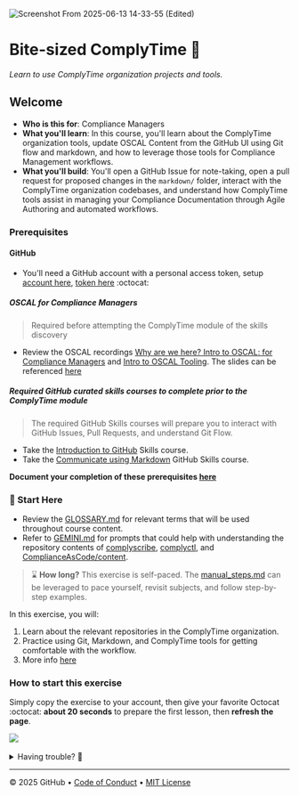 ![Screenshot From 2025-06-13 14-33-55 (Edited)](https://github.com/user-attachments/assets/d6bf8359-85f4-46cb-b597-e6fabe93a171)

# Bite-sized ComplyTime 🍮

_Learn to use ComplyTime organization projects and tools._

## Welcome

- **Who is this for**: Compliance Managers
- **What you'll learn**: In this course, you'll learn about the ComplyTime organization tools, update OSCAL Content from the GitHub UI using Git flow and markdown, and how to leverage those tools for Compliance Management workflows.
- **What you'll build**: You'll open a GitHub Issue for note-taking, open a pull request for proposed changes in the `markdown/` folder, interact with the ComplyTime organization codebases, and understand how ComplyTime tools assist in managing your Compliance Documentation through Agile Authoring and automated workflows.

### Prerequisites

#### GitHub 

- You'll need a GitHub account with a personal access token, setup [account here](https://docs.github.com/en/get-started/start-your-journey/creating-an-account-on-github), [token here](https://docs.github.com/en/authentication/keeping-your-account-and-data-secure/managing-your-personal-access-tokens) :octocat:


##### OSCAL for Compliance Managers

> Required before attempting the ComplyTime module of the skills discovery

- Review the OSCAL recordings [Why are we here? Intro to OSCAL: for Compliance Managers]() and [Intro to OSCAL Tooling](). The slides can be referenced [here](https://docs.google.com/presentation/d/13LDE-AL3xvWf1trSn_NE1OyjTP1KwVaq3HIbypgvtuU/edit?usp=sharing)

##### Required GitHub curated skills courses to complete prior to the ComplyTime module 

> The required GitHub Skills courses will prepare you to interact with GitHub Issues, Pull Requests, and understand Git Flow. 

  - Take the [Introduction to GitHub](https://github.com/skills/introduction-to-github) Skills course. 
  - Take the [Communicate using Markdown](https://github.com/skills/communicate-using-markdown) GitHub Skills course. 

**Document your completion of these prerequisites [here](https://docs.google.com/forms/d/e/1FAIpQLScOfS4HjpbhMkbNqPCAUOnTdnZGHFNTQPemmMJkfH1_CH21Lw/viewform?usp=sharing&ouid=104913281648749089640)**

### :vertical_traffic_light: Start Here

  - Review the [GLOSSARY.md](https://github.com/hbraswelrh/creme-brulee/blob/main/docs/GLOSSARY.md) for relevant terms that will be used throughout course content. 
  - Refer to [GEMINI.md](https://github.com/hbraswelrh/creme-brulee/blob/8c2d9bf3d05eed5f00371fbb9f933839fe3556b4/docs/GEMINI.md) for prompts that could help with understanding the repository contents of [complyscribe](https://github.com/complytime/complyscribe/README.md), [complyctl](https://github.com/complytime/complyctl/README.md), and [ComplianceAsCode/content](https://github.com/ComplianceAsCode/content/blob/master/README.md).  



> :hourglass: **How long?** This exercise is self-paced. The [manual_steps.md](https://github.com/complytime/creme-brulee/blob/main/steps/manual_steps.md#-reading-creme-brulee-course-documentation) can be leveraged to pace yourself, revisit subjects, and follow step-by-step examples.

In this exercise, you will:
1. Learn about the relevant repositories in the ComplyTime organization.
2. Practice using Git, Markdown, and ComplyTime tools for getting comfortable with the workflow.
3.  More info [here](https://github.com/hbraswelrh/creme-brulee/blob/e2574a94f9ac3f85a35d29749d326969d0faafbe/steps/manual_steps.md)

### How to start this exercise

Simply copy the exercise to your account, then give your favorite Octocat :octocat: **about 20 seconds** to prepare the first lesson, then **refresh the page**.


[![](https://img.shields.io/badge/Start%20Exercise-%E2%86%92-1f883d?style=for-the-badge&logo=github&labelColor=197935)](https://github.com/new?template_name=creme-brulee&template_owner=hbraswelrh)

<details>
<summary>Having trouble? 🤷</summary><br/>


- Review the [manual_steps.md](https://github.com/hbraswelrh/creme-brulee/blob/e2574a94f9ac3f85a35d29749d326969d0faafbe/steps/manual_steps.md) and reach out in the Slack channel [#learn-complytime](https://redhat.enterprise.slack.com/archives/C093B45QGQM)
If the exercise isn't ready in 20 seconds, please check the [Actions](../../actions) tab.

- An issue should be opened that looks like this:

<img alt="img_1.png" height="120" src="steps/images/issuepic.png" width="200"/>

<img alt="img_2.png" height="250" src="steps/images/issuepic2.png" width="200"/>

</details>

---

&copy; 2025 GitHub &bull; [Code of Conduct](https://www.contributor-covenant.org/version/2/1/code_of_conduct/code_of_conduct.md) &bull; [MIT License](https://gh.io/mit)
